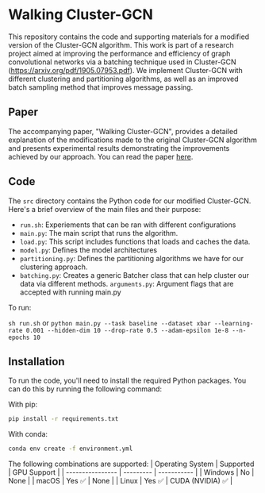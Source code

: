 # Walking Cluster-GCN

This repository contains the code and supporting materials for a modified version of the Cluster-GCN algorithm. This work is part of a research project aimed at improving the performance and efficiency of graph convolutional networks via a batching technique used in Cluster-GCN (https://arxiv.org/pdf/1905.07953.pdf). We implement Cluster-GCN with different clustering and partitioning algorithms, as well as an improved batch sampling method that improves message passing.

## Paper

The accompanying paper, "Walking Cluster-GCN", provides a detailed explanation of the modifications made to the original Cluster-GCN algorithm and presents experimental results demonstrating the improvements achieved by our approach. You can read the paper [here](link-to-your-paper).

## Code

The `src` directory contains the Python code for our modified Cluster-GCN. Here's a brief overview of the main files and their purpose:

- `run.sh`: Experiements that can be ran with different configurations
- `main.py`: The main script that runs the algorithm.
- `load.py`: This script includes functions that loads and caches the data.
- `model.py`: Defines the model architectures
- `partitioning.py`: Defines the partitioning algorithms we have for our clustering approach.
- `batching.py`: Creates a generic Batcher class that can help cluster our data via different methods.
`arguments.py`: Argument flags that are accepted with running main.py

To run:

`sh run.sh`
or
`python main.py --task baseline --dataset xbar --learning-rate 0.001 --hidden-dim 10 --drop-rate 0.5 --adam-epsilon 1e-8 --n-epochs 10`


## Installation

To run the code, you'll need to install the required Python packages. You can do this by running the following command:

With pip:

```bash
pip install -r requirements.txt
```
With conda:

```bash
conda env create -f environment.yml
```

The following combinations are supported:
| Operating System | Supported | GPU Support |
| ---------------- | --------- | ----------- |
| Windows          | No        | None   | 
| macOS            | Yes ✅       | None |
| Linux            | Yes ✅       | CUDA (NVIDIA) ✅ |
